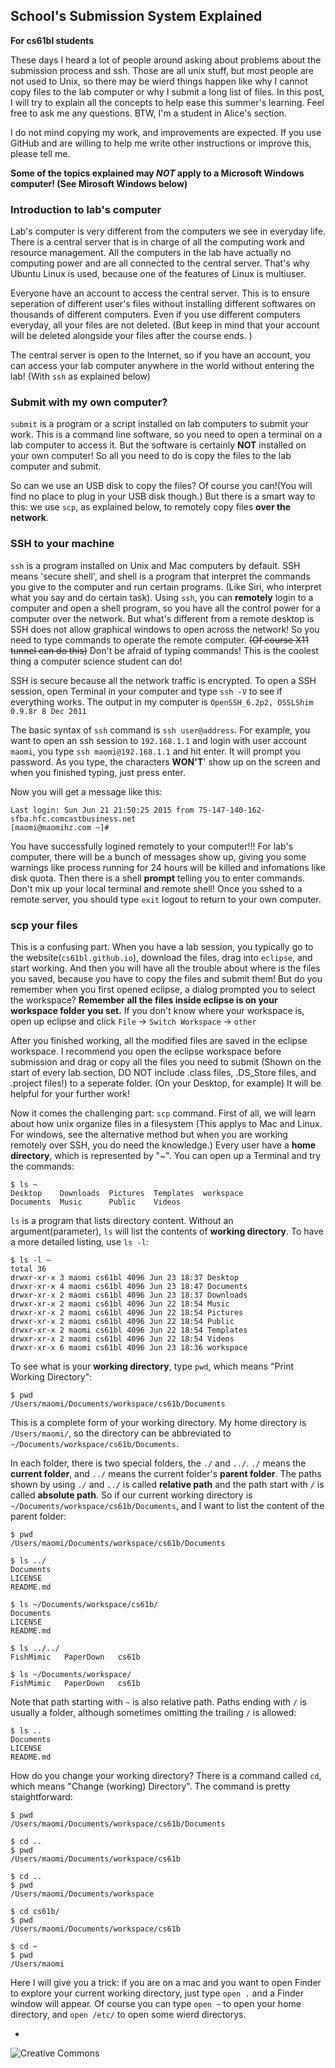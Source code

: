 ## School's Submission System Explained

__For cs61bl students__

These days I heard a lot of people around asking about problems about the submission process and ssh. Those are all unix stuff, but most people are not used to Unix, so there may be wierd things happen like why I cannot copy files to the lab computer or why I submit a long list of files. In this post, I will try to explain all the concepts to help ease this summer's learning. Feel free to ask me any questions. BTW, I'm a student in Alice's section. 

I do not mind copying my work, and improvements are expected. If you use GitHub and are willing to help me write other instructions or improve this, please tell me. 

__Some of the topics explained may *NOT* apply to a Microsoft Windows computer! (See Mirosoft Windows below)__

### Introduction to lab's computer

Lab's computer is very different from the computers we see in everyday life. There is a central server that is in charge of all the computing work and resource management. All the computers in the lab have actually no computing power and are all connected to the central server. That's why Ubuntu Linux is used, because one of the features of Linux is multiuser. 

Everyone have an account to access the central server. This is to ensure seperation of different user's files without installing different softwares on thousands of different computers. Even if you use different computers everyday, all your files are not deleted. (But keep in mind that your account will be deleted alongside your files after the course ends. )

The central server is open to the Internet, so if you have an account, you can access your lab computer anywhere in the world without entering the lab! (With `ssh` as explained below)

### Submit with my own computer?

`submit` is a program or a script installed on lab computers to submit your work. This is a command line software, so you need to open a terminal on a lab computer to access it. But the software is certainly __NOT__ installed on your own computer! So all you need to do is copy the files to the lab computer and submit. 

So can we use an USB disk to copy the files? Of course you can!(You will find no place to plug in your USB disk though.) But there is a smart way to this: we use `scp`, as explained below, to remotely copy files __over the network__.

### SSH to your machine

`ssh` is a program installed on Unix and Mac computers by default. SSH means 'secure shell', and shell is a program that interpret the commands you give to the computer and run certain programs. (Like Siri, who interpret what you say and do certain task). Using `ssh`, you can __remotely__ login to a computer and open a shell program, so you have all the control power for a computer over the network. But what's different from a remote desktop is SSH does not allow graphical windows to open across the network! So you need to type commands to operate the remote computer. ~~(Of course X11 tunnel can do this)~~ Don't be afraid of typing commands! This is the coolest thing a computer science student can do! 

SSH is secure because all the network traffic is encrypted. To open a SSH session, open Terminal in your computer and type `ssh -V` to see if everything works. The output in my computer is `OpenSSH_6.2p2, OSSLShim 0.9.8r 8 Dec 2011`

The basic syntax of `ssh` command is `ssh user@address`. For example, you want to open an ssh session to `192.168.1.1` and login with user account `maomi`, you type `ssh maomi@192.168.1.1` and hit enter. It will prompt you password. As you type, the characters __WON'T__' show up on the screen and when you finished typing, just press enter. 

Now you will get a message like this: 
```
Last login: Sun Jun 21 21:50:25 2015 from 75-147-140-162-sfba.hfc.comcastbusiness.net
[maomi@maomihz.com ~]# 
```

You have successfully logined remotely to your computer!!! For lab's computer, there will be a bunch of messages show up, giving you some warnings like process running for 24 hours will be killed and infomations like disk quota. Then there is a shell __prompt__ telling you to enter commands. Don't mix up your local terminal and remote shell! Once you sshed to a remote server, you should type `exit` logout to return to your own computer. 

### scp your files

This is a confusing part. When you have a lab session, you typically go to the website(`cs61bl.github.io`), download the files, drag into `eclipse`, and start working. And then you will have all the trouble about where is the files you saved, because you have to copy the files and submit them! But do you remember when you first opened eclipse, a dialog prompted you to select the workspace? __Remember all the files inside eclipse is on your workspace folder you set.__ If you don't know where your workspace is, open up eclipse and click `File` -> `Switch Workspace` -> `other`

After you finished working, all the modified files are saved in the eclipse workspace. I recommend you open the eclipse workspace before submission and drag or copy all the files you need to submit (Shown on the start of every lab section, DO NOT include .class files, .DS_Store files, and .project files!) to a seperate folder. (On your Desktop, for example) It will be helpful for your further work!

Now it comes the challenging part: `scp` command. First of all, we will learn about how unix organize files in a filesystem (This applys to Mac and Linux. For windows, see the alternative method but when you are working remotely over SSH, you do need the knowledge.) Every user have a __home directory__, which is represented by "~". You can open up a Terminal and try the commands: 

```
$ ls ~
Desktop    Downloads  Pictures  Templates  workspace
Documents  Music      Public    Videos
```

`ls` is a program that lists directory content. Without an argument(parameter), `ls` will list the contents of __working directory__. To have a more detailed listing, use `ls -l`:

```
$ ls -l ~
total 36
drwxr-xr-x 3 maomi cs61bl 4096 Jun 23 18:37 Desktop
drwxr-xr-x 4 maomi cs61bl 4096 Jun 23 18:47 Documents
drwxr-xr-x 2 maomi cs61bl 4096 Jun 23 18:37 Downloads
drwxr-xr-x 2 maomi cs61bl 4096 Jun 22 18:54 Music
drwxr-xr-x 2 maomi cs61bl 4096 Jun 22 18:54 Pictures
drwxr-xr-x 2 maomi cs61bl 4096 Jun 22 18:54 Public
drwxr-xr-x 2 maomi cs61bl 4096 Jun 22 18:54 Templates
drwxr-xr-x 2 maomi cs61bl 4096 Jun 22 18:54 Videos
drwxr-xr-x 6 maomi cs61bl 4096 Jun 23 18:36 workspace
```

To see what is your __working directory__, type `pwd`, which means "Print Working Directory":
```
$ pwd
/Users/maomi/Documents/workspace/cs61b/Documents
```
This is a complete form of your working directory. My home directory is `/Users/maomi/`, so the directory can be abbreviated to `~/Documents/workspace/cs61b/Documents`.

In each folder, there is two special folders, the `./` and `../`. `./` means the __current folder__, and `../` means the current folder's __parent folder__. The paths shown by using `./` and `../` is called __relative path__ and the path start with `/` is called __absolute path__. So if our current working directory is `~/Documents/workspace/cs61b/Documents`, and I want to list the content of the parent folder: 
```
$ pwd
/Users/maomi/Documents/workspace/cs61b/Documents

$ ls ../
Documents
LICENSE
README.md

$ ls ~/Documents/workspace/cs61b/
Documents
LICENSE
README.md

$ ls ../../
FishMimic	PaperDown	cs61b

$ ls ~/Documents/workspace/
FishMimic	PaperDown	cs61b

```

Note that path starting with `~` is also relative path. Paths ending with `/` is usually a folder, although sometimes omitting the trailing `/` is allowed: 
```
$ ls ..
Documents
LICENSE
README.md
```

How do you change your working directory? There is a command called `cd`, which means "Change (working) Directory". The command is pretty staightforward: 
```
$ pwd
/Users/maomi/Documents/workspace/cs61b/Documents

$ cd ..
$ pwd
/Users/maomi/Documents/workspace/cs61b

$ cd ..
$ pwd
/Users/maomi/Documents/workspace

$ cd cs61b/
$ pwd
/Users/maomi/Documents/workspace/cs61b

$ cd ~
$ pwd
/Users/maomi
```

Here I will give you a trick: if you are on a mac and you want to open Finder to explore your current working directory, just type `open .` and a Finder window will appear. Of course you can type `open ~` to open your home directory, and `open /etc/` to open some wierd directorys. 


-

![Creative Commons](https://i.creativecommons.org/l/by/4.0/88x31.png)
